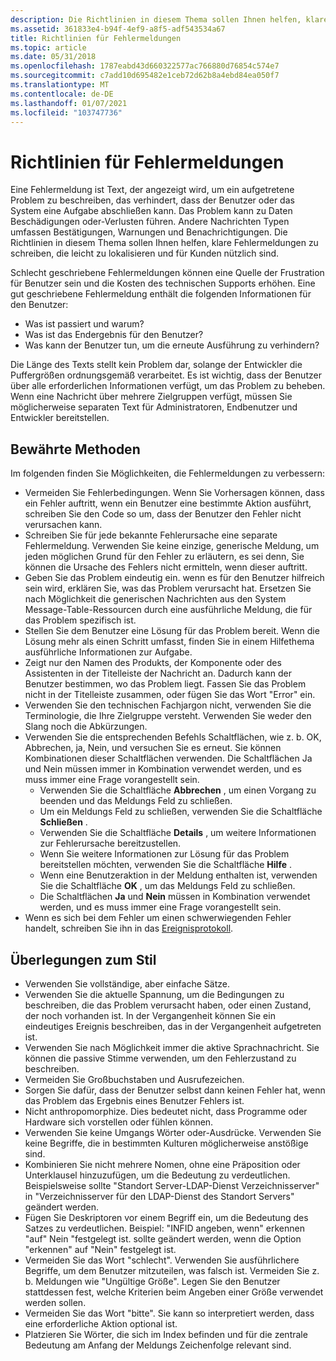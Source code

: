 ```yaml
---
description: Die Richtlinien in diesem Thema sollen Ihnen helfen, klare Fehlermeldungen zu schreiben, die leicht zu lokalisieren und für Kunden nützlich sind.
ms.assetid: 361833e4-b94f-4ef9-a8f5-adf543534a67
title: Richtlinien für Fehlermeldungen
ms.topic: article
ms.date: 05/31/2018
ms.openlocfilehash: 1787eabd43d660322577ac766880d76854c574e7
ms.sourcegitcommit: c7add10d695482e1ceb72d62b8a4ebd84ea050f7
ms.translationtype: MT
ms.contentlocale: de-DE
ms.lasthandoff: 01/07/2021
ms.locfileid: "103747736"
---
```

# <a name="error-message-guidelines"></a>Richtlinien für Fehlermeldungen

Eine Fehlermeldung ist Text, der angezeigt wird, um ein aufgetretene Problem zu beschreiben, das verhindert, dass der Benutzer oder das System eine Aufgabe abschließen kann. Das Problem kann zu Daten Beschädigungen oder-Verlusten führen. Andere Nachrichten Typen umfassen Bestätigungen, Warnungen und Benachrichtigungen. Die Richtlinien in diesem Thema sollen Ihnen helfen, klare Fehlermeldungen zu schreiben, die leicht zu lokalisieren und für Kunden nützlich sind.

Schlecht geschriebene Fehlermeldungen können eine Quelle der Frustration für Benutzer sein und die Kosten des technischen Supports erhöhen. Eine gut geschriebene Fehlermeldung enthält die folgenden Informationen für den Benutzer:

-   Was ist passiert und warum?
-   Was ist das Endergebnis für den Benutzer?
-   Was kann der Benutzer tun, um die erneute Ausführung zu verhindern?

Die Länge des Texts stellt kein Problem dar, solange der Entwickler die Puffergrößen ordnungsgemäß verarbeitet. Es ist wichtig, dass der Benutzer über alle erforderlichen Informationen verfügt, um das Problem zu beheben. Wenn eine Nachricht über mehrere Zielgruppen verfügt, müssen Sie möglicherweise separaten Text für Administratoren, Endbenutzer und Entwickler bereitstellen.

## <a name="best-practices"></a>Bewährte Methoden

Im folgenden finden Sie Möglichkeiten, die Fehlermeldungen zu verbessern:

-   Vermeiden Sie Fehlerbedingungen. Wenn Sie Vorhersagen können, dass ein Fehler auftritt, wenn ein Benutzer eine bestimmte Aktion ausführt, schreiben Sie den Code so um, dass der Benutzer den Fehler nicht verursachen kann.
-   Schreiben Sie für jede bekannte Fehlerursache eine separate Fehlermeldung. Verwenden Sie keine einzige, generische Meldung, um jeden möglichen Grund für den Fehler zu erläutern, es sei denn, Sie können die Ursache des Fehlers nicht ermitteln, wenn dieser auftritt.
-   Geben Sie das Problem eindeutig ein. wenn es für den Benutzer hilfreich sein wird, erklären Sie, was das Problem verursacht hat. Ersetzen Sie nach Möglichkeit die generischen Nachrichten aus den System Message-Table-Ressourcen durch eine ausführliche Meldung, die für das Problem spezifisch ist.
-   Stellen Sie dem Benutzer eine Lösung für das Problem bereit. Wenn die Lösung mehr als einen Schritt umfasst, finden Sie in einem Hilfethema ausführliche Informationen zur Aufgabe.
-   Zeigt nur den Namen des Produkts, der Komponente oder des Assistenten in der Titelleiste der Nachricht an. Dadurch kann der Benutzer bestimmen, wo das Problem liegt. Fassen Sie das Problem nicht in der Titelleiste zusammen, oder fügen Sie das Wort "Error" ein.
-   Verwenden Sie den technischen Fachjargon nicht, verwenden Sie die Terminologie, die Ihre Zielgruppe versteht. Verwenden Sie weder den Slang noch die Abkürzungen.
-   Verwenden Sie die entsprechenden Befehls Schaltflächen, wie z. b. OK, Abbrechen, ja, Nein, und versuchen Sie es erneut. Sie können Kombinationen dieser Schaltflächen verwenden. Die Schaltflächen Ja und Nein müssen immer in Kombination verwendet werden, und es muss immer eine Frage vorangestellt sein.
    -   Verwenden Sie die Schaltfläche **Abbrechen** , um einen Vorgang zu beenden und das Meldungs Feld zu schließen.
    -   Um ein Meldungs Feld zu schließen, verwenden Sie die Schaltfläche **Schließen** .
    -   Verwenden Sie die Schaltfläche **Details** , um weitere Informationen zur Fehlerursache bereitzustellen.
    -   Wenn Sie weitere Informationen zur Lösung für das Problem bereitstellen möchten, verwenden Sie die Schaltfläche **Hilfe** .
    -   Wenn eine Benutzeraktion in der Meldung enthalten ist, verwenden Sie die Schaltfläche **OK** , um das Meldungs Feld zu schließen.
    -   Die Schaltflächen **Ja** und **Nein** müssen in Kombination verwendet werden, und es muss immer eine Frage vorangestellt sein.
-   Wenn es sich bei dem Fehler um einen schwerwiegenden Fehler handelt, schreiben Sie ihn in das [Ereignisprotokoll](../eventlog/event-logging.md).

## <a name="style-considerations"></a>Überlegungen zum Stil

-   Verwenden Sie vollständige, aber einfache Sätze.
-   Verwenden Sie die aktuelle Spannung, um die Bedingungen zu beschreiben, die das Problem verursacht haben, oder einen Zustand, der noch vorhanden ist. In der Vergangenheit können Sie ein eindeutiges Ereignis beschreiben, das in der Vergangenheit aufgetreten ist.
-   Verwenden Sie nach Möglichkeit immer die aktive Sprachnachricht. Sie können die passive Stimme verwenden, um den Fehlerzustand zu beschreiben.
-   Vermeiden Sie Großbuchstaben und Ausrufezeichen.
-   Sorgen Sie dafür, dass der Benutzer selbst dann keinen Fehler hat, wenn das Problem das Ergebnis eines Benutzer Fehlers ist.
-   Nicht anthropomorphize. Dies bedeutet nicht, dass Programme oder Hardware sich vorstellen oder fühlen können.
-   Verwenden Sie keine Umgangs Wörter oder-Ausdrücke. Verwenden Sie keine Begriffe, die in bestimmten Kulturen möglicherweise anstößige sind.
-   Kombinieren Sie nicht mehrere Nomen, ohne eine Präposition oder Unterklausel hinzuzufügen, um die Bedeutung zu verdeutlichen. Beispielsweise sollte "Standort Server-LDAP-Dienst Verzeichnisserver" in "Verzeichnisserver für den LDAP-Dienst des Standort Servers" geändert werden.
-   Fügen Sie Deskriptoren vor einem Begriff ein, um die Bedeutung des Satzes zu verdeutlichen. Beispiel: "INFID angeben, wenn" erkennen "auf" Nein "festgelegt ist. sollte geändert werden, wenn die Option "erkennen" auf "Nein" festgelegt ist.
-   Vermeiden Sie das Wort "schlecht". Verwenden Sie ausführlichere Begriffe, um dem Benutzer mitzuteilen, was falsch ist. Vermeiden Sie z. b. Meldungen wie "Ungültige Größe". Legen Sie den Benutzer stattdessen fest, welche Kriterien beim Angeben einer Größe verwendet werden sollen.
-   Vermeiden Sie das Wort "bitte". Sie kann so interpretiert werden, dass eine erforderliche Aktion optional ist.
-   Platzieren Sie Wörter, die sich im Index befinden und für die zentrale Bedeutung am Anfang der Meldungs Zeichenfolge relevant sind.

 

 
